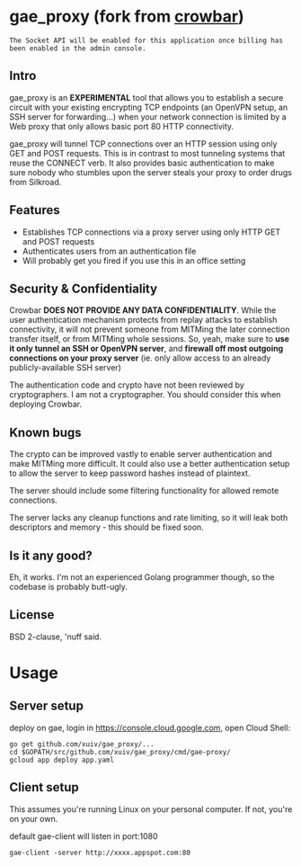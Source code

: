 gae_proxy (fork from [crowbar](https://github.com/q3k/crowbar))
=======
```
The Socket API will be enabled for this application once billing has been enabled in the admin console.
```

Intro
-----

gae_proxy is an **EXPERIMENTAL** tool that allows you to establish a secure circuit with your existing encrypting TCP endpoints (an OpenVPN setup, an SSH server for forwarding...) when your network connection is limited by a Web proxy that only allows basic port 80 HTTP connectivity.

gae_proxy will tunnel TCP connections over an HTTP session using only GET and POST requests. This is in contrast to most tunneling systems that reuse the CONNECT verb. It also provides basic authentication to make sure nobody who stumbles upon the server steals your proxy to order drugs from Silkroad.

Features
--------

 - Establishes TCP connections via a proxy server using only HTTP GET and POST requests
 - Authenticates users from an authentication file
 - Will probably get you fired if you use this in an office setting

Security & Confidentiality
--------------------------

Crowbar **DOES NOT PROVIDE ANY DATA CONFIDENTIALITY**. While the user authentication mechanism protects from replay attacks to establish connectivity, it will not prevent someone from MITMing the later connection transfer itself, or from MITMing whole sessions. So, yeah, make sure to **use it only tunnel an SSH or OpenVPN server**, and **firewall off most outgoing connections on your proxy server** (ie. only allow access to an already publicly-available SSH server)

The authentication code and crypto have not been reviewed by cryptographers. I am not a cryptographer. You should consider this when deploying Crowbar.

Known bugs
----------

The crypto can be improved vastly to enable server authentication and make MITMing more difficult. It could also use a better authentication setup to allow the server to keep password hashes instead of plaintext.

The server should include some filtering functionality for allowed remote connections.

The server lacks any cleanup functions and rate limiting, so it will leak both descriptors and memory - this should be fixed soon.

Is it any good?
---------------

Eh, it works. I'm not an experienced Golang programmer though, so the codebase is probably butt-ugly.

License
-------

BSD 2-clause, 'nuff said.

Usage
=====

Server setup
------------

deploy on gae, login in https://console.cloud.google.com, open Cloud Shell:

    go get github.com/xuiv/gae_proxy/...
    cd $GOPATH/src/github.com/xuiv/gae_proxy/cmd/gae-proxy/
    gcloud app deploy app.yaml


Client setup
------------

This assumes you're running Linux on your personal computer. If not, you're on your own.

default gae-client will listen in port:1080

    gae-client -server http://xxxx.appspot.com:80